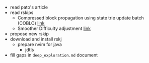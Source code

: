 - read pato's article
- read rskips
  - Compressed block propagation using state trie update batch (COBLO) [link](https://ips.rootstock.io/IPs/RSKIP62.html)
  - Smoother Difficulty adjustment [link](https://ips.rootstock.io/IPs/RSKIP77.html)
- propose new rskip
- download and install rskj
  - prepare nvim for java
    - jdtls
- fill gaps in `deep_exploration.md` document
